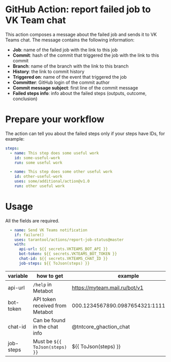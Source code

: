 # GitHub Action: report failed job to VK Team chat

This action composes a message about the failed job and sends it to VK Teams chat.
The message contains the following information:

* __Job__: name of the failed job with the link to this job
* __Commit__: hash of the commit that triggered the job with the link to this commit
* __Branch__: name of the branch with the link to this branch
* __History__: the link to commit history
* __Triggered on__: name of the event that triggered the job 
* __Committer__: GitHub login of the commit author
* __Commit message subject__: first line of the commit message
* __Failed steps info__: info about the failed steps (outputs, outcome, conclusion)

# Prepare your workflow

The action can tell you about the failed steps only if your steps have IDs, for example:

```yaml
steps:
  - name: This step does some useful work
    id: some-useful-work
    run: some useful work

  - name: This step does some other useful work
    id: other-useful-work
    uses: some/additional/action@v1.0
    run: other useful work
```

# Usage

All the fields are required.

```yaml
  - name: Send VK Teams notification
    if: failure()
    uses: tarantool/actions/report-job-status@master
    with:
      api-url: ${{ secrets.VKTEAMS_BOT_API }}
      bot-token: ${{ secrets.VKTEAMS_BOT_TOKEN }}
      chat-id: ${{ secrets.VKTEAMS_CHAT_ID }}
      job-steps: ${{ ToJson(steps) }}
```
| variable  | how to get                      | example                              |
|-----------|---------------------------------|--------------------------------------|
| api-url   | `/help` in Metabot              | https://myteam.mail.ru/bot/v1        |
| bot-token | API token received from Metabot | 000.1234567890.0987654321:1111111111 |                            
| chat-id   | Can be found in the chat info   | @tntcore_ghaction_chat               |
| job-steps | Must be `${{ ToJson(steps) }}`  | ${{ ToJson(steps) }}                 |

